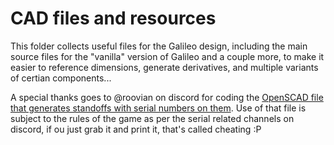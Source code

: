 # CAD files and resources

This folder collects useful files for the Galileo design, including the main source files for the "vanilla"  version of Galileo and a couple more, to make it easier to reference dimensions, generate derivatives, and multiple variants of certian components...

A special thanks goes to @roovian on discord for coding the [OpenSCAD file that generates standoffs with serial numbers on them](https://github.com/XVIIarcano/Galileo-Microscope/blob/main/CAD/Serial%20standoff%20generator.scad).
Use of that file is subject to the rules of the game as per the serial related channels on discord, if ou just grab it and print it, that's called cheating :P
